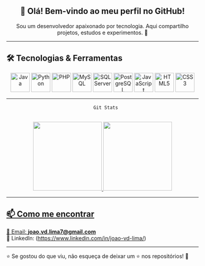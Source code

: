 <!-- Perfil do GitHub - João Dutra -->
<div align="center">
  
  ## 👋 Olá! Bem-vindo ao meu perfil no GitHub!
  
  <p>Sou um desenvolvedor apaixonado por tecnologia. Aqui compartilho projetos, estudos e experimentos. 🚀</p>
  
</div>

---

## 🛠️ Tecnologias & Ferramentas  

<div align="center">
  <img src="https://cdn.jsdelivr.net/gh/devicons/devicon/icons/java/java-original.svg" width="50px" title="Java"/>
  <!-- <img src="https://cdn.jsdelivr.net/gh/devicons/devicon/icons/spring/spring-original.svg" width="50px" title="Spring"/> -->
  <img src="https://cdn.jsdelivr.net/gh/devicons/devicon/icons/python/python-original.svg" width="50px" title="Python"/>
  <img src="https://cdn.jsdelivr.net/gh/devicons/devicon/icons/php/php-original.svg" width="50px" title="PHP"/>
  <img src="https://cdn.jsdelivr.net/gh/devicons/devicon/icons/mysql/mysql-original.svg" width="50px" title="MySQL"/>
  <img src="https://cdn.jsdelivr.net/gh/devicons/devicon/icons/microsoftsqlserver/microsoftsqlserver-plain.svg" width="50px" title="SQL Server"/>
  <img src="https://cdn.jsdelivr.net/gh/devicons/devicon/icons/postgresql/postgresql-original.svg" width="50px" title="PostgreSQL"/>
  <img src="https://cdn.jsdelivr.net/gh/devicons/devicon/icons/javascript/javascript-original.svg" width="50px" title="JavaScript"/>
  <img src="https://cdn.jsdelivr.net/gh/devicons/devicon/icons/html5/html5-original.svg" width="50px" title="HTML5"/>
  <img src="https://cdn.jsdelivr.net/gh/devicons/devicon/icons/css3/css3-original.svg" width="50px" title="CSS3"/>
</div>

---

<div align="center">
  <pre class="notranslate">
  <code>Git Stats</code>
  </pre>
</div>

<div align="center">
  <a href="https://github.com/joaodutra7">
  <img height="180em" src="https://github-readme-stats.vercel.app/api?username=joaodutra7&show_icons=true&theme=dracula&include_all_commits=true&count_private=true"/>
  <img height="180em" src="https://github-readme-stats.vercel.app/api/top-langs/?username=joaodutra7&layout=compact&langs_count=7&theme=dracula"/>
</div>

---

## 📫 Como me encontrar  
📧 Email: **joao.vd.lima7@gmail.com**  
💼 LinkedIn: (https://www.linkedin.com/in/joao-vd-lima/)

---

⭐ Se gostou do que viu, não esqueça de deixar um ⭐ nos repositórios! 🚀  



